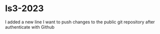 # ls3-2023
I added a new line 
I want to push changes to the public git repository
after authenticate with Github